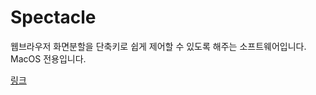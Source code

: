 # Spectacle

웹브라우저 화면분할을 단축키로 쉽게 제어할 수 있도록 해주는 소프트웨어입니다. MacOS 전용입니다.

[링크](https://www.spectacleapp.com/)
